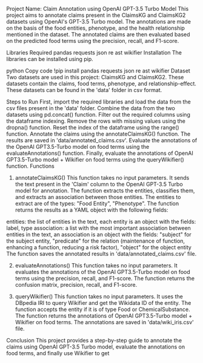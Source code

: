 Project Name: Claim Annotation using OpenAI GPT-3.5 Turbo Model
This project aims to annotate claims present in the ClaimsKG and ClaimsKG2 datasets using OpenAI's GPT-3.5 Turbo model. The annotations are made on the basis of the food entities, phenotype, and the health relationship mentioned in the dataset. The annotated claims are then evaluated based on the predicted food terms using the precision, recall, and F1-score.

Libraries Required
pandas
requests
json
re
ast
wikifier
Installation
The libraries can be installed using pip.

python
Copy code
!pip install pandas requests json re ast wikifier
Dataset
Two datasets are used in this project: ClaimsKG and ClaimsKG2. These datasets contain the claims, food terms, phenotype, and relationship-effect. These datasets can be found in the 'data' folder in csv format.

Steps to Run
First, import the required libraries and load the data from the csv files present in the 'data' folder.
Combine the data from the two datasets using pd.concat() function.
Filter out the required columns using the dataframe indexing.
Remove the rows with missing values using the dropna() function.
Reset the index of the dataframe using the range() function.
Annotate the claims using the annotateClaimsKG() function. The results are saved in 'data/annotated_claims.csv'.
Evaluate the annotations of the OpenAI GPT3.5-Turbo model on food terms using the evaluateAnnotations() function.
Finally, evaluate the annotations of OpenAI GPT3.5-Turbo model + Wikifier on food terms using the queryWikifier() function.
Functions
1. annotateClaimsKG()
This function takes no input parameters. It sends the text present in the 'Claim' column to the OpenAI GPT-3.5 Turbo model for annotation. The function extracts the entities, classifies them, and extracts an association between those entities. The entities to extract are of the types: "Food Entity", "Phenotype". The function returns the results as a YAML object with the following fields:

entities: the list of entities in the text, each entity is an object with the fields: label, type
association: a list with the most important association between entities in the text, an association is an object with the fields: "subject" for the subject entity, "predicate" for the relation (maintenance of function, enhancing a function, reducing a risk factor), "object" for the object entity
The function saves the annotated results in 'data/annotated_claims.csv' file.

2. evaluateAnnotations()
This function takes no input parameters. It evaluates the annotations of the OpenAI GPT3.5-Turbo model on food terms using the precision, recall, and F1-score. The function returns the confusion matrix, precision, recall, and F1-score.

3. queryWikifier()
This function takes no input parameters. It uses the DBpedia IRI to query Wikifier and get the Wikidata ID of the entity. The function accepts the entity if it is of type Food or ChemicalSubstance. The function returns the annotations of OpenAI GPT3.5-Turbo model + Wikifier on food terms. The annotations are saved in 'data/wiki_iris.csv' file.

Conclusion
This project provides a step-by-step guide to annotate the claims using OpenAI GPT-3.5 Turbo model, evaluate the annotations on food terms, and finally use Wikifier to get
